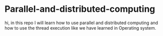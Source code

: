 # Parallel-and-distributed-computing
hi, in this repo I will learn how to use parallel and distributed computing and how to use the thread execution like we have learned in Operating system. 
